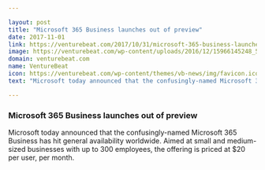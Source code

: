 ```yaml
---

layout: post
title: "Microsoft 365 Business launches out of preview"
date: 2017-11-01
link: https://venturebeat.com/2017/10/31/microsoft-365-business-launches-out-of-preview/
image: https://venturebeat.com/wp-content/uploads/2016/12/15966145248_5ebc2ddcf0_k.jpg?fit=780%2C547&strip=all
domain: venturebeat.com
name: VentureBeat
icon: https://venturebeat.com/wp-content/themes/vb-news/img/favicon.ico
text: "Microsoft today announced that the confusingly-named Microsoft 365 Business has hit general availability worldwide. Aimed at small and medium-sized businesses with up to 300 employees, the offering is priced at $20 per user, per month."

---
```


### Microsoft 365 Business launches out of preview

Microsoft today announced that the confusingly-named Microsoft 365 Business has hit general availability worldwide. Aimed at small and medium-sized businesses with up to 300 employees, the offering is priced at $20 per user, per month.